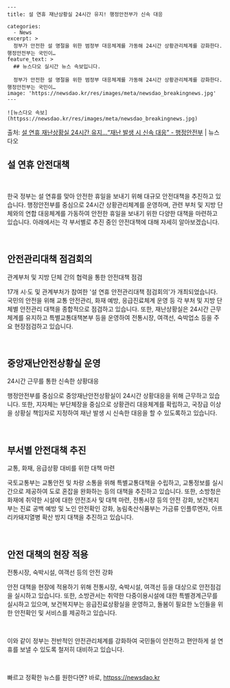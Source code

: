     ---
    title: 설 연휴 재난상황실 24시간 유지! 행정안전부가 신속 대응

    categories:
      - News
    excerpt: >
      정부가 안전한 설 명절을 위한 범정부 대응체계를 가동해 24시간 상황관리체계를 강화한다. 행정안전부는 국민이…
    feature_text: >
      ## 뉴스다오 실시간 뉴스 속보입니다.
    
      정부가 안전한 설 명절을 위한 범정부 대응체계를 가동해 24시간 상황관리체계를 강화한다. 행정안전부는 국민이…
    image: 'https://newsdao.kr/res/images/meta/newsdao_breakingnews.jpg'
    ---
    
    ![뉴스다오 속보](httpss://newsdao.kr/res/images/meta/newsdao_breakingnews.jpg)

<p>출처: <a href="httpss://newsdao.kr/3096" rel="dofollow">설 연휴 재난상황실 24시간 유지…“재난 발생 시 신속 대응” - 행정안전부</a> | 뉴스다오</p>

<h2 data-ke-size="size26">설 연휴 안전대책</h2>
<p data-ke-size="size16">&nbsp;</p>
한국 정부는 설 연휴를 맞아 안전한 휴일을 보내기 위해 대규모 안전대책을 추진하고 있습니다. 행정안전부를 중심으로 24시간 상황관리체계를 운영하며, 관련 부처 및 지방 단체와의 연합 대응체계를 가동하여 안전한 휴일을 보내기 위한 다양한 대책을 마련하고 있습니다. 아래에서는 각 부서별로 추진 중인 안전대책에 대해 자세히 알아보겠습니다.
<p data-ke-size="size16">&nbsp;</p>

<h2 data-ke-size="size24">안전관리대책 점검회의</h2>
<p data-ke-size="size16">관계부처 및 지방 단체 간의 협력을 통한 안전대책 점검</p>
17개 시·도 및 관계부처가 참여한 '설 연휴 안전관리대책 점검회의'가 개최되었습니다. 국민의 안전을 위해 교통 안전관리, 화재 예방, 응급진료체계 운영 등 각 부처 및 지방 단체별 안전관리 대책을 종합적으로 점검하고 있습니다. 또한, 재난상황실은 24시간 근무 체계를 유지하고 특별교통대책본부 등을 운영하여 전통시장, 여객선, 숙박업소 등을 주요 현장점검하고 있습니다.
<p data-ke-size="size16">&nbsp;</p>

<h2 data-ke-size="size24">중앙재난안전상황실 운영</h2>
<p data-ke-size="size16">24시간 근무를 통한 신속한 상황대응</p>
행정안전부를 중심으로 중앙재난안전상황실이 24시간 상황대응을 위해 근무하고 있습니다. 또한, 지자체는 부단체장을 중심으로 상황관리 대응체계를 확립하고, 국장급 이상을 상황실 책임자로 지정하여 재난 발생 시 신속한 대응을 할 수 있도록하고 있습니다.
<p data-ke-size="size16">&nbsp;</p>

<h2 data-ke-size="size24">부서별 안전대책 추진</h2>
<p data-ke-size="size16">교통, 화재, 응급상황 대비를 위한 대책 마련</p>
국토교통부는 교통안전 및 차량 소통을 위해 특별교통대책을 수립하고, 교통정보를 실시간으로 제공하여 도로 혼잡을 완화하는 등의 대책을 추진하고 있습니다. 또한, 소방청은 화재에 취약한 시설에 대한 안전조사 및 대책 마련, 전통시장 등의 안전 강화, 보건복지부는 진료 공백 예방 및 노인 안전확인 강화, 농림축산식품부는 가금류 인플루엔자, 아프리카돼지열병 확산 방지 대책을 추진하고 있습니다.
<p data-ke-size="size16">&nbsp;</p>

<h2 data-ke-size="size24">안전 대책의 현장 적용</h2>
<p data-ke-size="size16">전통시장, 숙박시설, 여객선 등의 안전 강화</p>
안전 대책을 현장에 적용하기 위해 전통시장, 숙박시설, 여객선 등을 대상으로 안전점검을 실시하고 있습니다. 또한, 소방관서는 취약한 다중이용시설에 대한 특별경계근무를 실시하고 있으며, 보건복지부는 응급진료상황실을 운영하고, 돌봄이 필요한 노인들을 위한 안전확인 및 서비스를 제공하고 있습니다.
<p data-ke-size="size16">&nbsp;</p>

이와 같이 정부는 전반적인 안전관리체계를 강화하여 국민들이 안전하고 편안하게 설 연휴를 보낼 수 있도록 철저히 대비하고 있습니다.
<p data-ke-size="size16">&nbsp;</p> 

빠르고 정확한 뉴스를 원한다면? 바로, <a href="httpss://newsdao.kr" rel="dofollow">httpss://newsdao.kr</a>


    